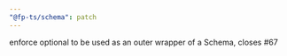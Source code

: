 ```yaml
---
"@fp-ts/schema": patch
---
```


enforce optional to be used as an outer wrapper of a Schema, closes #67
